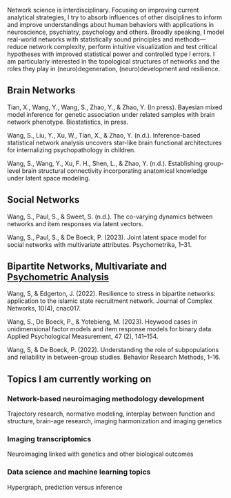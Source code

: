 Network science is interdisciplinary. Focusing on improving current analytical strategies, I try to
absorb influences of other disciplines to inform and improve understandings about human behaviors with applications in neuroscience, psychiatry, psychology and others. Broadly speaking, I
model real-world networks with statistically sound principles and methods—reduce network complexity, perform intuitive visualization and test critical hypotheses with improved statistical power
and controlled type I errors. I am particularly interested in the topological structures of networks
and the roles they play in (neuro)degeneration, (neuro)development and resilience. 

## Brain Networks
Tian, X., Wang, Y., Wang, S., Zhao, Y., & Zhao, Y. (In press). Bayesian mixed model inference for genetic
association under related samples with brain network phenotype. Biostatistics, in press.     

Wang, S., Liu, Y., Xu, W., Tian, X., & Zhao, Y. (n.d.). Inference-based statistical network analysis
uncovers star-like brain functional architectures for internalizing psychopathology in children.     

Wang, S., Wang, Y., Xu, F. H., Shen, L., & Zhao, Y. (n.d.). Establishing group-level brain structural
connectivity incorporating anatomical knowledge under latent space modeling.   

## Social Networks

Wang, S., Paul, S., & Sweet, S. (n.d.). The co-varying dynamics between networks and item responses
via latent vectors.     

Wang, S., Paul, S., & De Boeck, P. (2023). Joint latent space model for social networks with
multivariate attributes. Psychometrika, 1–31.   

## Bipartite Networks, Multivariate and <a href="https://www.psychometricsociety.org/what-psychometrics" target="_blank">Psychometric Analysis</a>

Wang, S, & Edgerton, J. (2022). Resilience to stress in bipartite networks: application to the islamic
state recruitment network. Journal of Complex Networks, 10(4), cnac017.   


Wang, S., De Boeck, P., & Yotebieng, M. (2023). Heywood cases in unidimensional factor models and
item response models for binary data. Applied Psychological Measurement, 47 (2), 141–154.   

Wang, S, & De Boeck, P. (2022). Understanding the role of subpopulations and reliability in
between-group studies. Behavior Research Methods, 1–16.   


## Topics I am currently working on

### Network-based neuroimaging methodology development

Trajectory research, normative modeling, interplay between function and structure, brain-age research, imaging harmonization and imaging genetics

### Imaging transcriptomics

Neuroimaging linked with genetics and other biological outcomes

### Data science and machine learning topics

Hypergraph, prediction versus inference
